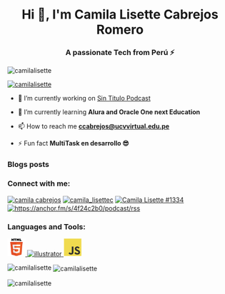 <h1 align="center">Hi 👋, I'm Camila Lisette Cabrejos Romero</h1>
<h3 align="center">A passionate Tech from Perú ⚡</h3>

<p align="left"> <img src="https://komarev.com/ghpvc/?username=camilalisette&label=Profile%20views&color=0e75b6&style=flat" alt="camilalisette" /> </p>

<p align="left"> <a href="https://github.com/ryo-ma/github-profile-trophy"><img src="https://github-profile-trophy.vercel.app/?username=camilalisette" alt="camilalisette" /></a> </p>

- 🔭 I’m currently working on [Sin Titulo Podcast](https://open.spotify.com/show/60OJwYTbj8czPEAYX2HPzt)

- 🌱 I’m currently learning **Alura and Oracle One next Education**

- 📫 How to reach me **ccabrejos@ucvvirtual.edu.pe**

- ⚡ Fun fact **MultiTask en desarrollo 😎**

### Blogs posts
<!-- BLOG-POST-LIST:START -->
<!-- BLOG-POST-LIST:END -->

<h3 align="left">Connect with me:</h3>
<p align="left">
<a href="https://linkedin.com/in/camila cabrejos" target="blank"><img align="center" src="https://raw.githubusercontent.com/rahuldkjain/github-profile-readme-generator/master/src/images/icons/Social/linked-in-alt.svg" alt="camila cabrejos" height="30" width="40" /></a>
<a href="https://instagram.com/camila_lisettec" target="blank"><img align="center" src="https://raw.githubusercontent.com/rahuldkjain/github-profile-readme-generator/master/src/images/icons/Social/instagram.svg" alt="camila_lisettec" height="30" width="40" /></a>
<a href="https://discord.gg/Camila Lisette #1334" target="blank"><img align="center" src="https://raw.githubusercontent.com/rahuldkjain/github-profile-readme-generator/master/src/images/icons/Social/discord.svg" alt="Camila Lisette #1334" height="30" width="40" /></a>
<a href="/https://anchor.fm/s/4f24c2b0/podcast/rss" target="blank"><img align="center" src="https://raw.githubusercontent.com/rahuldkjain/github-profile-readme-generator/master/src/images/icons/Social/rss.svg" alt="https://anchor.fm/s/4f24c2b0/podcast/rss" height="30" width="40" /></a>
</p>

<h3 align="left">Languages and Tools:</h3>
<p align="left"> <a href="https://www.w3.org/html/" target="_blank" rel="noreferrer"> <img src="https://raw.githubusercontent.com/devicons/devicon/master/icons/html5/html5-original-wordmark.svg" alt="html5" width="40" height="40"/> </a> <a href="https://www.adobe.com/in/products/illustrator.html" target="_blank" rel="noreferrer"> <img src="https://www.vectorlogo.zone/logos/adobe_illustrator/adobe_illustrator-icon.svg" alt="illustrator" width="40" height="40"/> </a> <a href="https://developer.mozilla.org/en-US/docs/Web/JavaScript" target="_blank" rel="noreferrer"> <img src="https://raw.githubusercontent.com/devicons/devicon/master/icons/javascript/javascript-original.svg" alt="javascript" width="40" height="40"/> </a> </p>

<p><img align="left" src="https://github-readme-stats.vercel.app/api/top-langs?username=camilalisette&show_icons=true&locale=en&layout=compact" alt="camilalisette" /></p>

<p>&nbsp;<img align="center" src="https://github-readme-stats.vercel.app/api?username=camilalisette&show_icons=true&locale=en" alt="camilalisette" /></p>

<p><img align="center" src="https://github-readme-streak-stats.herokuapp.com/?user=camilalisette&" alt="camilalisette" /></p>

